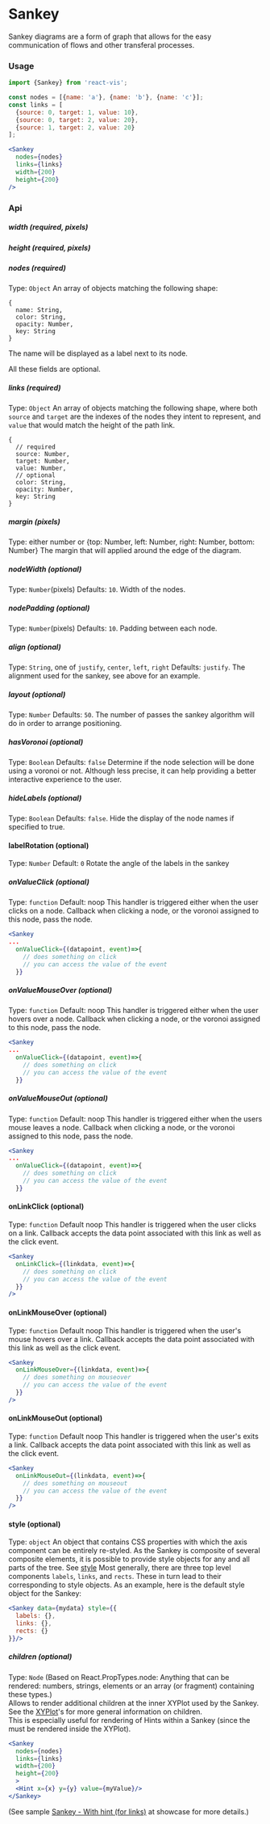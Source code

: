 # Sankey

Sankey diagrams are a form of graph that allows for the easy communication of flows and other transferal processes.

<!-- INJECT:"EnergySankeyWithLink" -->

### Usage

```jsx
import {Sankey} from 'react-vis';

const nodes = [{name: 'a'}, {name: 'b'}, {name: 'c'}];
const links = [
  {source: 0, target: 1, value: 10},
  {source: 0, target: 2, value: 20},
  {source: 1, target: 2, value: 20}
];

<Sankey
  nodes={nodes}
  links={links}
  width={200}
  height={200}
/>
```

### Api

##### width (required, pixels)
##### height (required, pixels)

<!-- INJECT:"BasicSankeyWithLink" -->

##### nodes (required)
Type: `Object`
An array of objects matching the following shape:

```
{
  name: String,
  color: String,
  opacity: Number,
  key: String
}
```

The name will be displayed as a label next to its node.

All these fields are optional.

##### links (required)
Type: `Object`
An array of objects matching the following shape, where both `source` and `target`
are the indexes of the nodes they intent to represent, and `value` that would
match the height of the path link.

```
{
  // required
  source: Number,
  target: Number,
  value: Number,
  // optional
  color: String,
  opacity: Number,
  key: String
}
```

##### margin (pixels)
Type: either number or {top: Number, left: Number, right: Number, bottom: Number}
The margin that will applied around the edge of the diagram.

##### nodeWidth (optional)
Type: `Number`(pixels)
Defaults: `10`.
Width of the nodes.

##### nodePadding (optional)
Type: `Number`(pixels)
Defaults: `10`.
Padding between each node.

##### align (optional)
Type: `String`, one of  `justify`, `center`, `left`, `right`
Defaults: `justify`.
The alignment used for the sankey, see above for an example.

##### layout (optional)
Type: `Number`
Defaults: `50`.
The number of passes the sankey algorithm will do in order to arrange positioning.

##### hasVoronoi (optional)
Type: `Boolean`
Defaults: `false`
Determine if the node selection will be done using a voronoi or not. Although less
precise, it can help providing a better interactive experience to the user.

<!-- INJECT:"VornoiSankeyWithLink" -->

##### hideLabels (optional)
Type: `Boolean`
Defaults: `false`.
Hide the display of the node names if specified to true.


#### labelRotation (optional)
Type: `Number`
Default: `0`
Rotate the angle of the labels in the sankey

##### onValueClick (optional)
Type: `function`
Default: noop
This handler is triggered either when the user clicks on a node. Callback when clicking a node, or the voronoi assigned to this node, pass the node.
```jsx
<Sankey
...
  onValueClick={(datapoint, event)=>{
    // does something on click
    // you can access the value of the event
  }}
```


##### onValueMouseOver (optional)
Type: `function`
Default: noop
This handler is triggered either when the user hovers over a node. Callback when clicking a node, or the voronoi assigned to this node, pass the node.
```jsx
<Sankey
...
  onValueClick={(datapoint, event)=>{
    // does something on click
    // you can access the value of the event
  }}
```

##### onValueMouseOut (optional)
Type: `function`
Default: noop
This handler is triggered either when the users mouse leaves a node. Callback when clicking a node, or the voronoi assigned to this node, pass the node.
```jsx
<Sankey
...
  onValueClick={(datapoint, event)=>{
    // does something on click
    // you can access the value of the event
  }}
```


#### onLinkClick (optional)
Type: `function`
Default noop
This handler is triggered when the user clicks on a link. Callback accepts the data point associated with this link as well as the click event.
```jsx
<Sankey
  onLinkClick={(linkdata, event)=>{
    // does something on click
    // you can access the value of the event
  }}
/>
```

#### onLinkMouseOver (optional)
Type: `function`
Default noop
This handler is triggered when the user's mouse hovers over a link. Callback accepts the data point associated with this link as well as the click event.
```jsx
<Sankey
  onLinkMouseOver={(linkdata, event)=>{
    // does something on mouseover
    // you can access the value of the event
  }}
/>
```

#### onLinkMouseOut (optional)
Type: `function`
Default noop
This handler is triggered when the user's exits a link. Callback accepts the data point associated with this link as well as the click event.
```jsx
<Sankey
  onLinkMouseOut={(linkdata, event)=>{
    // does something on mouseout
    // you can access the value of the event
  }}
/>
```

#### style (optional)
Type: `object`
An object that contains CSS properties with which the axis component can be entirely re-styled.
As the Sankey is composite of several composite elements, it is possible to provide style objects for any and all parts of the tree. See [style](style.md)
Most generally, there are three top level components `labels`, `links`, and `rects`. These in turn lead to their corresponding to style objects. As an example, here is the default style object for the Sankey:

```jsx
<Sankey data={mydata} style={{
  labels: {},
  links: {},
  rects: {}
}}/>
```

##### children (optional)
Type: `Node` (Based on React.PropTypes.node: Anything that can be rendered: numbers, strings, elements or an array (or fragment) containing these types.)  
Allows to render additional children at the inner XYPlot used by the Sankey. See the [XYPlot](xy-plot.md)'s for more general information on children.  
This is especially useful for rendering of Hints within a Sankey (since the must be rendered inside the XYPlot).
```jsx
<Sankey
  nodes={nodes}
  links={links}
  width={200}
  height={200}
  >
  <Hint x={x} y={y} value={myValue}/>
</Sankey>
```
(See sample [Sankey - With hint (for links)](examples/showcases/sankeys-showcase.md) at showcase for more details.)
